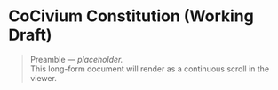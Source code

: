 <!-- status: stub; target: 150+ words -->
<!-- status: stub; target: 150+ words -->
<!-- status: stub; target: 150+ words -->
<!-- status: stub; target: 150+ words -->
# CoCivium Constitution (Working Draft)

> Preamble — *placeholder.*  
> This long-form document will render as a continuous scroll in the viewer.

<!-- include: ../_fragments/footer.md -->




